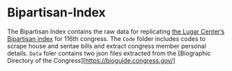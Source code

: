 # Bipartisan-Index

The Bipartisan Index contains the raw data for replicating [the Lugar Center’s Bipartisan index](https://www.thelugarcenter.org/ourwork-Bipartisan-Index.html) for 116th congress. The `Code` folder includes codes to scrape house and sentae bills and extract congress member personal details. `Data` foler contains two json files extracted from the [Biographic Directory of the Congress][https://bioguide.congress.gov/]
